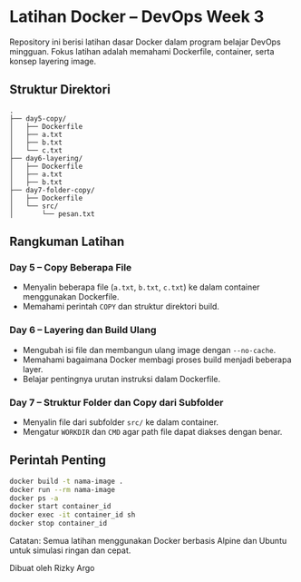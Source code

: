 # Latihan Docker – DevOps Week 3

Repository ini berisi latihan dasar Docker dalam program belajar DevOps mingguan. Fokus latihan adalah memahami Dockerfile, container, serta konsep layering image.

## Struktur Direktori

```
.
├── day5-copy/
│   ├── Dockerfile
│   ├── a.txt
│   ├── b.txt
│   └── c.txt
├── day6-layering/
│   ├── Dockerfile
│   ├── a.txt
│   ├── b.txt
├── day7-folder-copy/
│   ├── Dockerfile
│   └── src/
│       └── pesan.txt
```

## Rangkuman Latihan

### Day 5 – Copy Beberapa File
- Menyalin beberapa file (`a.txt`, `b.txt`, `c.txt`) ke dalam container menggunakan Dockerfile.
- Memahami perintah `COPY` dan struktur direktori build.

### Day 6 – Layering dan Build Ulang
- Mengubah isi file dan membangun ulang image dengan `--no-cache`.
- Memahami bagaimana Docker membagi proses build menjadi beberapa layer.
- Belajar pentingnya urutan instruksi dalam Dockerfile.

### Day 7 – Struktur Folder dan Copy dari Subfolder
- Menyalin file dari subfolder `src/` ke dalam container.
- Mengatur `WORKDIR` dan `CMD` agar path file dapat diakses dengan benar.

## Perintah Penting

```bash
docker build -t nama-image .
docker run --rm nama-image
docker ps -a
docker start container_id
docker exec -it container_id sh
docker stop container_id
```

Catatan: Semua latihan menggunakan Docker berbasis Alpine dan Ubuntu untuk simulasi ringan dan cepat.

Dibuat oleh Rizky Argo
